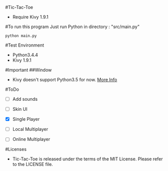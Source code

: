 #Tic-Tac-Toe
- Require Kivy 1.9.1


#To run this program
Just run Python in directory : "src/main.py"

    python main.py

        
#Test Environment
- Python3.4.4
- Kivy 1.9.1


#Important
##Window
- Kivy doesn't support Python3.5 for now. [More Info](https://kivy.org/docs/installation/installation-windows.html#install-win-dist)


#ToDo
- [ ] Add sounds
- [ ] Skin UI
- [x] Single Player
- [ ] Local Multiplayer
- [ ] Online Multiplayer


#Licenses
- Tic-Tac-Toe is released under the terms of the MIT License. Please refer to the LICENSE file.
